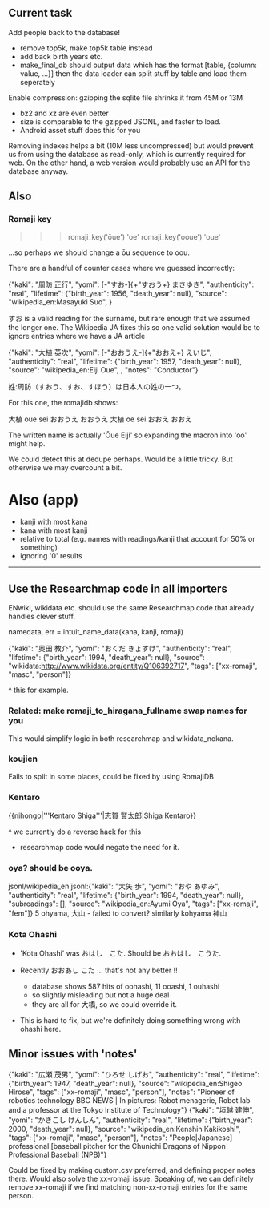 ## Current task

Add people back to the database!

 - remove top5k, make top5k table instead
 - add back birth years etc.
 - make_final_db should output data which has the format [table, {column: value, ...}]
   then the data loader can split stuff by table and load them seperately

Enable compression: gzipping the sqlite file shrinks it from 45M or 13M
 - bz2 and xz are even better
 - size is comparable to the gzipped JSONL, and faster to load.
 - Android asset stuff does this for you

Removing indexes helps a bit (10M less uncompressed) but would prevent us
from using the database as read-only, which is currently required for web.
On the other hand, a web version would probably use an API for the database
anyway.

## Also

### Romaji key

>>> romaji_key('ōue')
'oe'
>>> romaji_key('ooue')
'oue'

...so perhaps we should change a ōu sequence to oou.


There are a handful of counter cases where we guessed
incorrectly:

{"kaki": "周防 正行", "yomi": [-"すお-]{+"すおう+} まさゆき", "authenticity": "real", "lifetime": {"birth_year": 1956, "death_year": null}, "source": "wikipedia_en:Masayuki Suo", }

すお is a valid reading for the surname, but rare enough that we assumed
the longer one. The Wikipedia JA fixes this so one valid solution would
be to ignore entries where we have a JA article

{"kaki": "大植 英次", "yomi": [-"おおうえ-]{+"おおえ+} えいじ", "authenticity": "real", "lifetime": {"birth_year": 1957, "death_year": null}, "source": "wikipedia_en:Eiji Oue", , "notes": "Conductor"}

姓:周防（すおう、すお、すほう）は日本人の姓の一つ。

For this one, the romajidb shows:

大植    oue     sei     おおうえ        おおうえ
大植    oe      sei     おおえ  おおえ

The written name is actually 'Ōue Eiji' so expanding the macron
into 'oo' might help.

We could detect this at dedupe perhaps. Would be a little tricky. But otherwise we may overcount a bit.

# Also (app)
 - kanji with most kana
 - kana with most kanji
 - relative to total (e.g. names with readings/kanji that account for 50% or something)
 - ignoring '0' results

---

## Use the Researchmap code in all importers

ENwiki, wikidata etc. should use the same Researchmap code that already
handles clever stuff.

 namedata, err = intuit_name_data(kana, kanji, romaji)

{"kaki": "奥田 教介", "yomi": "おくだ きょすけ", "authenticity": "real", "lifetime": {"birth_year": 1994, "death_year": null}, "source": "wikidata:http://www.wikidata.org/entity/Q106392717", "tags": ["xx-romaji", "masc", "person"]}

^ this for example.

### Related: make romaji_to_hiragana_fullname swap names for you

This would simplify logic in both researchmap and wikidata_nokana.

### koujien

Fails to split in some places, could be fixed by using RomajiDB

### Kentaro

 {{nihongo|'''Kentaro Shiga'''|志賀 賢太郎|Shiga Kentaro}}

 ^ we currently do a reverse hack for this
 - researchmap code would negate the need for it.

### oya? should be ooya.

jsonl/wikipedia_en.jsonl:{"kaki": "大矢 歩", "yomi": "おや あゆみ", "authenticity": "real", "lifetime": {"birth_year": 1994, "death_year": null}, "subreadings": [], "source": "wikipedia_en:Ayumi Oya", "tags": ["xx-romaji", "fem"]}
5	ohyama, 大山 - failed to convert? similarly kohyama 神山

### Kota Ohashi

- 'Kota Ohashi' was おはし　こた. Should be  おおはし　こうた.
- Recently おおあし こた ... that's not any better !!
  - database shows 587 hits of oohashi, 11 ooashi, 1 ouhashi
  - so slightly misleading but not a huge deal
  - they are all for 大橋, so we could override it.

- This is hard to fix, but we're definitely doing something wrong with
  ohashi here.

## Minor issues with 'notes'

{"kaki": "広瀬 茂男", "yomi": "ひろせ しげお", "authenticity": "real", "lifetime": {"birth_year": 1947, "death_year": null}, "source": "wikipedia_en:Shigeo Hirose", "tags": ["xx-romaji", "masc", "person"], "notes": "Pioneer of robotics technology BBC NEWS | In pictures: Robot menagerie, Robot lab    and a professor at the Tokyo Institute of Technology"}
{"kaki": "垣越 建伸", "yomi": "かきこし けんしん", "authenticity": "real", "lifetime": {"birth_year": 2000, "death_year": null}, "source": "wikipedia_en:Kenshin Kakikoshi", "tags": ["xx-romaji", "masc", "person"], "notes": "People|Japanese] professional [baseball pitcher for the Chunichi Dragons of Nippon Professional Baseball (NPB)"}

Could be fixed by making custom.csv preferred, and defining proper notes there.
Would also solve the xx-romaji issue.
Speaking of, we can definitely remove xx-romaji if we find matching non-xx-romaji entries
for the same person.
